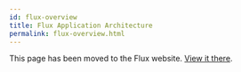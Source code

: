 ```yaml
---
id: flux-overview
title: Flux Application Architecture
permalink: flux-overview.html
---
```


This page has been moved to the Flux website. [View it there](http://facebook.github.io/flux/docs/overview.html).
